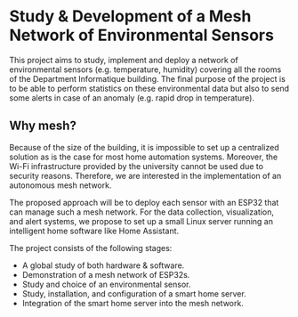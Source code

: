 # Study & Development of a Mesh Network of Environmental Sensors


This project aims to study, implement and deploy a network of environmental sensors (e.g. temperature, humidity) covering all the rooms of the Department Informatique building. The final purpose of the project is to be able to perform statistics on these environmental data but also to send some alerts in case of an anomaly (e.g. rapid drop in temperature). 
## Why mesh?

Because of the size of the building, it is impossible to set up a centralized solution as is the case for most home automation systems. Moreover, the Wi-Fi infrastructure provided by the university cannot be used due to security reasons. Therefore, we are interested in the implementation of an autonomous mesh network. 

The proposed approach will be to deploy each sensor with an ESP32 that can manage such a mesh network. For the data collection, visualization, and alert systems, we propose to set up a small Linux server running an intelligent home software like Home Assistant. 

The project consists of the following stages:
- A global study of both hardware & software.
- Demonstration of a mesh network of ESP32s.
- Study and choice of an environmental sensor. 
- Study, installation, and configuration of a smart home server.
- Integration of the smart home server into the mesh network. 
